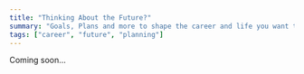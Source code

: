 ```yaml
---
title: "Thinking About the Future?"
summary: "Goals, Plans and more to shape the career and life you want tomorrow."
tags: ["career", "future", "planning"]
---
```


Coming soon...